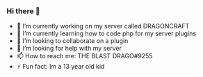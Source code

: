 ### Hi there 👋

- 🔭 I’m currently working on my server called DRAGONCRAFT
- 🌱 I’m currently learning how to code php for my server plugins
- 👯 I’m looking to collaborate on a plugin
- 🤔 I’m looking for help with my server
- 📫 How to reach me: THE BLAST DRAGO#9255
- ⚡ Fun fact: Im a 13 year old kid

<!--
**BLAST1718/BLAST1718** is a ✨ _special_ ✨ repository because its `README.md` (this file) appears on your GitHub profile.

Here are some ideas to get you started:

- 🔭 I’m currently working on my server called DRAGONCRAFT
- 🌱 I’m currently learning how to code php for my server plugins
- 👯 I’m looking to collaborate on a plugin
- 🤔 I’m looking for help with my server
- 📫 How to reach me: THE BLAST DRAGO#9255
- ⚡ Fun fact: Im a 13 year old kid
-->
